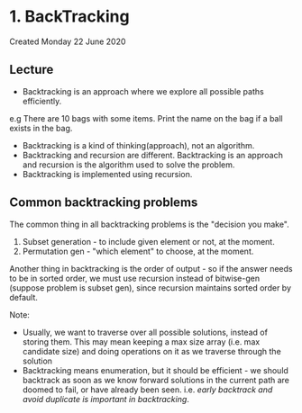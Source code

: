 # 1. BackTracking
Created Monday 22 June 2020

## Lecture
- Backtracking is an approach where we explore all possible paths efficiently.

e.g There are 10 bags with some items.
Print the name on the bag if a ball exists in the bag.

- Backtracking is a kind of thinking(approach), not an algorithm.
- Backtracking and recursion are different. Backtracking is an approach and recursion is the algorithm used to solve the problem.
- Backtracking is implemented using recursion.

## Common backtracking problems
The common thing in all backtracking problems is the "decision you make".
1. Subset generation - to include given element or not, at the moment.
2. Permutation gen - "which element" to choose, at the moment.

Another thing in backtracking is the order of output - so if the answer needs to be in sorted order, we must use recursion instead of bitwise-gen (suppose problem is subset gen), since recursion maintains sorted order by default.

Note:
- Usually, we want to traverse over all possible solutions, instead of storing them. This may mean keeping a max size array (i.e. max candidate size) and doing operations on it as we traverse through the solution
- Backtracking means enumeration, but it should be efficient - we should backtrack as soon as we know forward solutions in the current path are doomed to fail, or have already been seen. i.e. *early backtrack and avoid duplicate is important in backtracking*.